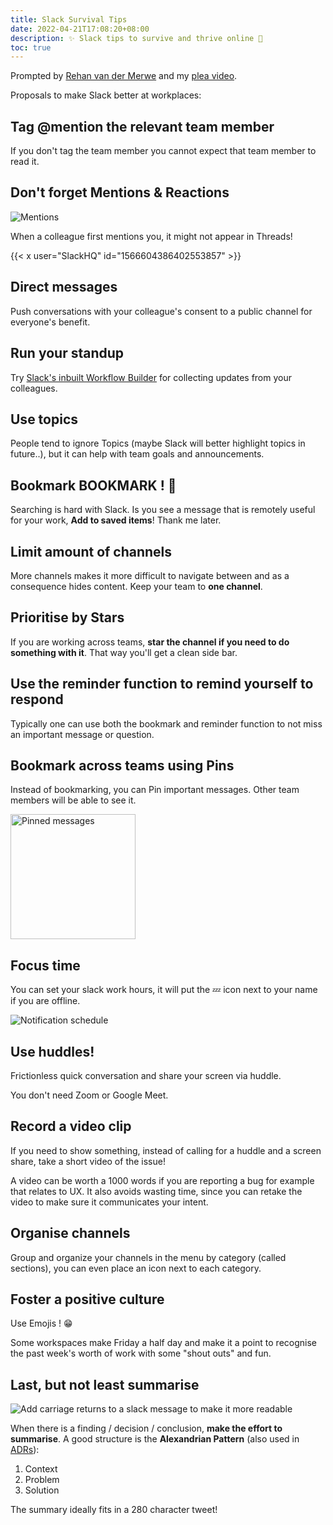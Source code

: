 ```yaml
---
title: Slack Survival Tips
date: 2022-04-21T17:08:20+08:00
description: ✨ Slack tips to survive and thrive online 🚀
toc: true
---
```


Prompted by [Rehan van der Merwe](https://www.linkedin.com/posts/rehan-van-der-merwe-600b40172_9-slack-tips-to-1-click-on-the-little-activity-6922430290078351360-M46f?utm_source=linkedin_share&utm_medium=member_desktop_web) and my [plea video](https://www.youtube.com/watch?v=bUpghvOCwhc).

Proposals to make Slack better at workplaces:

## Tag @mention the relevant team member

If you don't tag the team member you cannot expect that team member to read it.

## Don't forget Mentions & Reactions

<img src="https://i.imgur.com/6o31BXB.png" alt="Mentions">

When a colleague first mentions you, it might not appear in Threads!

{{< x user="SlackHQ" id="1566604386402553857" >}}

## Direct messages

Push conversations with your colleague's consent to a public channel for
everyone's benefit.

## Run your standup

Try [Slack's inbuilt Workflow
Builder](https://slack.com/help/articles/4412723137683-Set-up-a-daily-stand-up-in-a-channel)
for collecting updates from your colleagues.

## Use topics

People tend to ignore Topics (maybe Slack will better highlight topics in future..), but it can help with team goals and announcements.

## Bookmark BOOKMARK ! 🔖

Searching is hard with Slack. Is you see a message that is remotely useful for
your work, **Add to saved items**! Thank me later.

## Limit amount of channels

More channels makes it more difficult to navigate between and as a consequence
hides content. Keep your team to **one channel**.

## Prioritise by Stars

If you are working across teams, **star the channel if you need to do
something with it**. That way you'll get a clean side bar.

## Use the reminder function to remind yourself to respond

Typically one can use both the bookmark and reminder function to not miss an
important message or question.

## Bookmark across teams using Pins

Instead of bookmarking, you can Pin important messages. Other team members will
be able to see it.

<img width="200px" src="https://s.natalian.org/2022-04-29/pinned.jpeg" alt="Pinned messages">

## Focus time

You can set your slack work hours, it will put the 💤 icon next to your name
if you are offline.

<img src="https://s.natalian.org/2022-04-28/slack-notifications.png" alt="Notification schedule">

## Use huddles!

Frictionless quick conversation and share your screen via huddle.

You don't need Zoom or Google Meet.

## Record a video clip

If you need to show something, instead of calling for a huddle and a screen
share, take a short video of the issue!

A video can be worth a 1000 words if you are reporting a bug for example that
relates to UX. It also avoids wasting time, since you can retake the video to
make sure it communicates your intent.

## Organise channels

Group and organize your channels in the menu by category (called sections), you
can even place an icon next to each category.

## Foster a positive culture

Use Emojis ! 😁

Some workspaces make Friday a half day and make it a point to recognise the
past week's worth of work with some "shout outs" and fun.

## Last, but not least summarise

<img src="https://i.imgur.com/GiX1O7D.png" title="CMD+Return" alt="Add carriage returns to a slack message to make it more readable">

When there is a finding / decision / conclusion, **make the effort to summarise**. A good structure is the **Alexandrian Pattern** (also used in <a href="https://www.youtube.com/watch?v=MLojBHurMyk">ADRs</a>):

1. Context
2. Problem
3. Solution

The summary ideally fits in a 280 character tweet!
